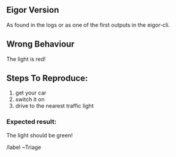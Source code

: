 ## Eigor Version

As found in the logs or as one of the first outputs in the eigor-cli.

## Wrong Behaviour

The light is red!

## Steps To Reproduce:

1. get your car
2. switch it on
3. drive to the nearest traffic light

### Expected result:

The light should be green!

/label ~Triage 